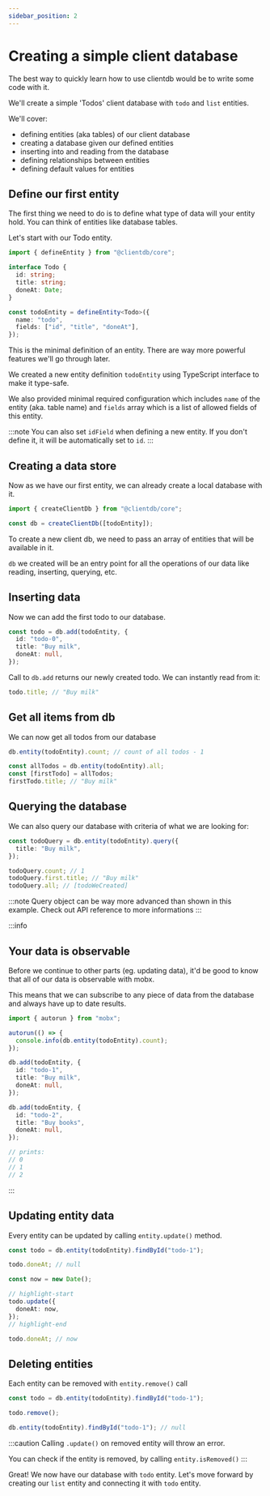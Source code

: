 ```yaml
---
sidebar_position: 2
---
```


# Creating a simple client database

The best way to quickly learn how to use clientdb would be to write some code with it.

We'll create a simple 'Todos' client database with `todo` and `list` entities.

We'll cover:

- defining entities (aka tables) of our client database
- creating a database given our defined entities
- inserting into and reading from the database
- defining relationships between entities
- defining default values for entities

## Define our first entity

The first thing we need to do is to define what type of data will your entity hold. You can think of entities like database tables.

Let's start with our Todo entity.

```ts
import { defineEntity } from "@clientdb/core";

interface Todo {
  id: string;
  title: string;
  doneAt: Date;
}

const todoEntity = defineEntity<Todo>({
  name: "todo",
  fields: ["id", "title", "doneAt"],
});
```

This is the minimal definition of an entity. There are way more powerful features we'll go through later.

We created a new entity definition `todoEntity` using TypeScript interface to make it type-safe.

We also provided minimal required configuration which includes `name` of the entity (aka. table name) and `fields` array which is a list of allowed fields of this entity.

:::note
You can also set `idField` when defining a new entity. If you don't define it, it will be automatically set to `id`.
:::

## Creating a data store

Now as we have our first entity, we can already create a local database with it.

```ts
import { createClientDb } from "@clientdb/core";

const db = createClientDb([todoEntity]);
```

To create a new client db, we need to pass an array of entities that will be available in it.

`db` we created will be an entry point for all the operations of our data like reading, inserting, querying, etc.

## Inserting data

Now we can add the first todo to our database.

```ts
const todo = db.add(todoEntity, {
  id: "todo-0",
  title: "Buy milk",
  doneAt: null,
});
```

Call to `db.add` returns our newly created todo. We can instantly read from it:

```ts
todo.title; // "Buy milk"
```

## Get all items from db

We can now get all todos from our database

```ts
db.entity(todoEntity).count; // count of all todos - 1

const allTodos = db.entity(todoEntity).all;
const [firstTodo] = allTodos;
firstTodo.title; // "Buy milk"
```

## Querying the database

We can also query our database with criteria of what we are looking for:

```ts
const todoQuery = db.entity(todoEntity).query({
  title: "Buy milk",
});

todoQuery.count; // 1
todoQuery.first.title; // "Buy milk"
todoQuery.all; // [todoWeCreated]
```

:::note
Query object can be way more advanced than shown in this example. Check out API reference to more informations
:::

:::info

## Your data is observable

Before we continue to other parts (eg. updating data), it'd be good to know that all of our data is observable with mobx.

This means that we can subscribe to any piece of data from the database and always have up to date results.

```ts
import { autorun } from "mobx";

autorun(() => {
  console.info(db.entity(todoEntity).count);
});

db.add(todoEntity, {
  id: "todo-1",
  title: "Buy milk",
  doneAt: null,
});

db.add(todoEntity, {
  id: "todo-2",
  title: "Buy books",
  doneAt: null,
});

// prints:
// 0
// 1
// 2
```

:::

## Updating entity data

Every entity can be updated by calling `entity.update()` method.

```ts
const todo = db.entity(todoEntity).findById("todo-1");

todo.doneAt; // null

const now = new Date();

// highlight-start
todo.update({
  doneAt: now,
});
// highlight-end

todo.doneAt; // now
```

## Deleting entities

Each entity can be removed with `entity.remove()` call

```ts
const todo = db.entity(todoEntity).findById("todo-1");

todo.remove();

db.entity(todoEntity).findById("todo-1"); // null
```

:::caution
Calling `.update()` on removed entity will throw an error.

You can check if the entity is removed, by calling `entity.isRemoved()`
:::

Great! We now have our database with `todo` entity. Let's move forward by creating our `list` entity and connecting it with `todo` entity.
